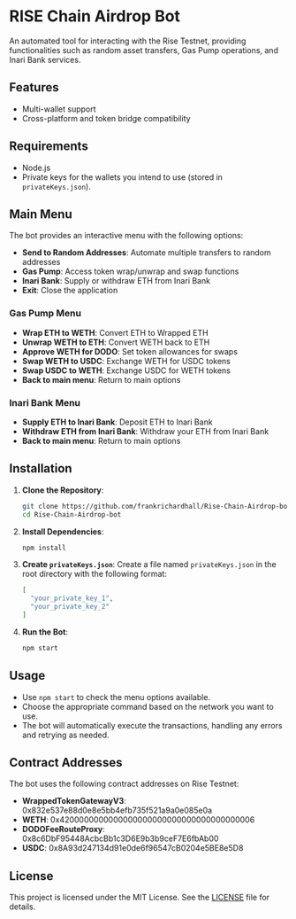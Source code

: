 # RISE Chain Airdrop Bot
An automated tool for interacting with the Rise Testnet, providing functionalities such as random asset transfers, Gas Pump operations, and Inari Bank services.

## Features
- Multi-wallet support
- Cross-platform and token bridge compatibility

## Requirements

- Node.js
- Private keys for the wallets you intend to use (stored in `privateKeys.json`).

## Main Menu

The bot provides an interactive menu with the following options:

- **Send to Random Addresses**: Automate multiple transfers to random addresses
- **Gas Pump**: Access token wrap/unwrap and swap functions
- **Inari Bank**: Supply or withdraw ETH from Inari Bank
- **Exit**: Close the application

### Gas Pump Menu

- **Wrap ETH to WETH**: Convert ETH to Wrapped ETH
- **Unwrap WETH to ETH**: Convert WETH back to ETH
- **Approve WETH for DODO**: Set token allowances for swaps
- **Swap WETH to USDC**: Exchange WETH for USDC tokens
- **Swap USDC to WETH**: Exchange USDC for WETH tokens
- **Back to main menu**: Return to main options

### Inari Bank Menu

- **Supply ETH to Inari Bank**: Deposit ETH to Inari Bank
- **Withdraw ETH from Inari Bank**: Withdraw your ETH from Inari Bank
- **Back to main menu**: Return to main options

## Installation

1. **Clone the Repository**:

   ```bash
   git clone https://github.com/frankrichardhall/Rise-Chain-Airdrop-bot.git
   cd Rise-Chain-Airdrop-bot
   ```

2. **Install Dependencies**:

   ```bash
   npm install
   ```

3. **Create `privateKeys.json`**:
   Create a file named `privateKeys.json` in the root directory with the following format:

   ```json
   [
     "your_private_key_1",
     "your_private_key_2"
   ]
   ```

4. **Run the Bot**:

   ```bash
   npm start
   ```

## Usage

- Use `npm start` to check the menu options available.
- Choose the appropriate command based on the network you want to use.
- The bot will automatically execute the transactions, handling any errors and retrying as needed.


## Contract Addresses

The bot uses the following contract addresses on Rise Testnet:

- **WrappedTokenGatewayV3**: 0x832e537e88d0e8e5bb4efb735f521a9a0e085e0a
- **WETH**: 0x4200000000000000000000000000000000000006
- **DODOFeeRouteProxy**: 0x8c6DbF95448AcbcBb1c3D6E9b3b9ceF7E6fbAb00
- **USDC**: 0x8A93d247134d91e0de6f96547cB0204e5BE8e5D8

## License

This project is licensed under the MIT License. See the [LICENSE](LICENSE) file for details.
 
 
 
 
 
 
 
 
 
 
 
 
 
 
 
 
 
 
